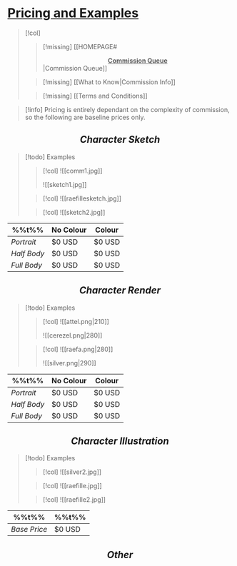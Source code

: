 # <u>**Pricing and Examples**</u>
>[!col]
>>[!missing] [[HOMEPAGE#<center><u>**Commission Queue**</u></center>|Commission Queue]]
>
>>[!missing]  [[What to Know|Commission Info]]
>
>>[!missing] [[Terms and Conditions]]

> [!info] Pricing is entirely dependant on the complexity of commission, so the following are baseline prices only.

## <center>*Character Sketch*</center>

> [!todo]  Examples
>>[!col]
>>![[comm1.jpg]]
> >
>>![[sketch1.jpg]]
>
>>[!col]
>![[raefillesketch.jpg]]
>
>>[!col]
>![[sketch2.jpg]]

|%%t%%|**No Colour**|**Colour**|
|-|-|-|
|*Portrait*|$0 USD|$0 USD|
|*Half Body*|$0 USD|$0 USD|
|*Full Body*|$0 USD|$0 USD|

## <center>*Character Render*</center>

> [!todo]  Examples
>>[!col]
>>![[attel.png|210]]
>>
>>![[cerezel.png|280]]
> 
>>[!col]
>>![[raefa.png|280]]
>>
>>![[silver.png|290]]

|%%t%%|**No Colour**|**Colour**|
|-|-|-|
|*Portrait*|$0 USD|$0 USD|
|*Half Body*|$0 USD|$0 USD|
|*Full Body*|$0 USD|$0 USD|

## <center>*Character Illustration*</center>


> [!todo]  Examples
>>[!col]
>> ![[silver2.jpg]]
>
>>[!col]
>> ![[raefille.jpg]]
>
>>[!col]
>> ![[raefille2.jpg]]

|%%t%%|%%t%%|
|-|-|
|*Base Price*|$0 USD|

## <center>*Other*</center>